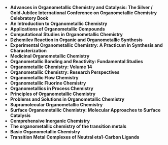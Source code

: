  <ul>
  
 <li><b><a target="_blank" href="https://github.com/manjunath5496/Organometallic-Chemistry-Books/blob/master/orme(1).pdf" style="text-decoration:none;">Advances in Organometallic Chemistry and Catalysis: The Silver / Gold Jubilee International Conference on Organometallic Chemistry Celebratory Book</a></b></li>
  
<li><b><a target="_blank" href="https://github.com/manjunath5496/Organometallic-Chemistry-Books/blob/master/orme(2).pdf" style="text-decoration:none;">An Introduction to Organometallic Chemistry</a></b></li>

<li><b><a target="_blank" href="https://github.com/manjunath5496/Organometallic-Chemistry-Books/blob/master/orme(3).pdf" style="text-decoration:none;">Applications of Organometallic Compounds</a></b></li>
  
<li><b><a target="_blank" href="https://github.com/manjunath5496/Organometallic-Chemistry-Books/blob/master/orme(4).pdf" style="text-decoration:none;"> Computational Studies in Organometallic Chemistry</a></b></li>
                               
  <li><b><a target="_blank" href="https://github.com/manjunath5496/Organometallic-Chemistry-Books/blob/master/orme(5).pdf" style="text-decoration:none;">Dzhemilev Reaction in Organic and Organometallic Synthesis</a></b></li>  
     <li><b><a target="_blank" href="https://github.com/manjunath5496/Organometallic-Chemistry-Books/blob/master/orme(6).pdf" style="text-decoration:none;">Experimental Organometallic Chemistry: A Practicum in Synthesis and Characterization</a></b></li>  
  
<li><b><a target="_blank" href="https://github.com/manjunath5496/Organometallic-Chemistry-Books/blob/master/orme(7).pdf" style="text-decoration:none;">Medicinal Organometallic Chemistry</a></b></li>
<li><b><a target="_blank" href="https://github.com/manjunath5496/Organometallic-Chemistry-Books/blob/master/orme(8).pdf" style="text-decoration:none;">Organometallic Bonding and Reactivity: Fundamental Studies</a></b></li>
  
<li><b><a target="_blank" href="https://github.com/manjunath5496/Organometallic-Chemistry-Books/blob/master/orme(9).pdf" style="text-decoration:none;">Organometallic Chemistry: Volume 14</a></b></li>

<li><b><a target="_blank" href="https://github.com/manjunath5496/Organometallic-Chemistry-Books/blob/master/orme(10).pdf" style="text-decoration:none;">Organometallic Chemistry: Research Perspectives</a></b></li>
  
<li><b><a target="_blank" href="https://github.com/manjunath5496/Organometallic-Chemistry-Books/blob/master/orme(11).pdf" style="text-decoration:none;"> Organometallic Flow Chemistry</a></b></li>
                               
  <li><b><a target="_blank" href="https://github.com/manjunath5496/Organometallic-Chemistry-Books/blob/master/orme(12).pdf" style="text-decoration:none;">Organometallic Fluorine Chemistry</a></b></li>  
  
  <li><b><a target="_blank" href="https://github.com/manjunath5496/Organometallic-Chemistry-Books/blob/master/orme(13).pdf" style="text-decoration:none;"> Organometallics in Process Chemistry </a></b></li>
                               
  <li><b><a target="_blank" href="https://github.com/manjunath5496/Organometallic-Chemistry-Books/blob/master/orme(14).pdf" style="text-decoration:none;">Principles of Organometallic Chemistry</a></b></li>  
     
  <li><b><a target="_blank" href="https://github.com/manjunath5496/Organometallic-Chemistry-Books/blob/master/orme(15).pdf" style="text-decoration:none;">Problems and Solutions in Organometallic Chemistry</a></b></li>
                               
  <li><b><a target="_blank" href="https://github.com/manjunath5496/Organometallic-Chemistry-Books/blob/master/orme(16).rar" style="text-decoration:none;"> Supramolecular Organometallic Chemistry </a></b></li>  
      
   <li><b><a target="_blank" href="https://github.com/manjunath5496/Organometallic-Chemistry-Books/blob/master/orme(17).pdf" style="text-decoration:none;"> Surface Organometallic Chemistry: Molecular Approaches to Surface Catalysis</a></b></li>
                               
  <li><b><a target="_blank" href="https://github.com/manjunath5496/Organometallic-Chemistry-Books/blob/master/orme(18).pdf" style="text-decoration:none;">Comprehensive Inorganic Chemistry</a></b></li>  
     
  <li><b><a target="_blank" href="https://github.com/manjunath5496/Organometallic-Chemistry-Books/blob/master/orme(19).pdf" style="text-decoration:none;"> The organometallic chemistry of the transition metals</a></b></li>
                               
  <li><b><a target="_blank" href="https://github.com/manjunath5496/Organometallic-Chemistry-Books/blob/master/orme(20).rar" style="text-decoration:none;"> Basic Organometallic Chemistry</a></b></li> 
  
   <li><b><a target="_blank" href="https://github.com/manjunath5496/Organometallic-Chemistry-Books/blob/master/orme(21).pdf" style="text-decoration:none;"> Transition Metal Complexes of Neutral eta1-Carbon Ligands</a></b></li>  
  
</ul>

